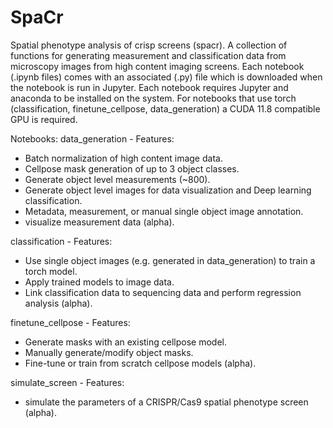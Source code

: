 # SpaCr
Spatial phenotype analysis of crisp screens (spacr). A collection of functions for generating measurement and classification data from microscopy images from high content imaging screens. Each notebook (.ipynb files) comes with an associated (.py) file which is downloaded when the notebook is run in Jupyter. Each notebook requires Jupyter and anaconda to be installed on the system. For notebooks that use torch (classification, finetune_cellpose, data_generation) a CUDA 11.8 compatible GPU is required.

Notebooks:
data_generation - Features:
 - Batch normalization of high content image data.
 - Cellpose mask generation of up to 3 object classes.
 - Generate object level measurements (~800).
 - Generate object level images for data visualization and Deep learning classification.
 - Metadata, measurement, or manual single object image annotation.
 - visualize measurement data (alpha).
   
classification - Features:
 - Use single object images (e.g. generated in data_generation) to train a torch model.
 - Apply trained models to image data.
 - Link classification data to sequencing data and perform regression analysis (alpha).

finetune_cellpose - Features:
 - Generate masks with an existing cellpose model.
 - Manually generate/modify object masks.
 - Fine-tune or train from scratch cellpose models (alpha).

simulate_screen - Features:
 -  simulate  the parameters of a CRISPR/Cas9 spatial phenotype screen (alpha).
